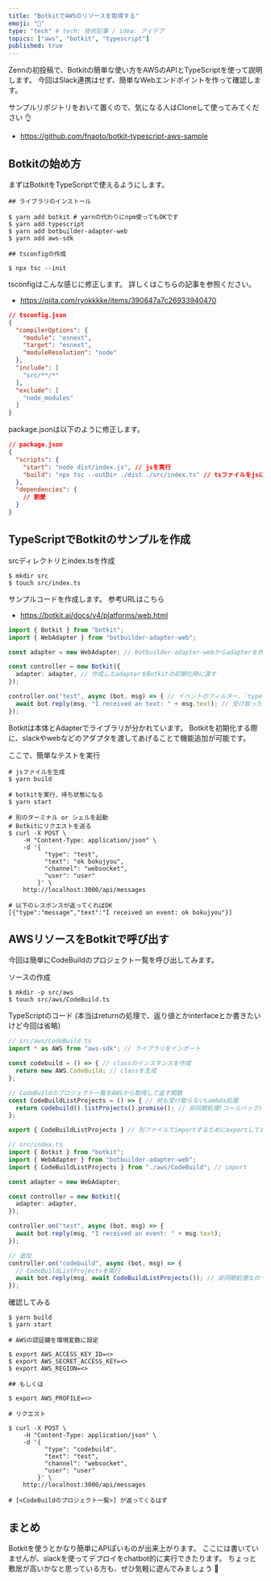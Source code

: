 ```yaml
---
title: "BotkitでAWSのリソースを取得する"
emoji: "🌟"
type: "tech" # tech: 技術記事 / idea: アイデア
topics: ["aws", "botkit", "typescript"]
published: true
---
```


Zennの初投稿で、Botkitの簡単な使い方をAWSのAPIとTypeScriptを使って説明します。
今回はSlack連携はせず、簡単なWebエンドポイントを作って確認します。

サンプルリポジトリをおいて置くので、気になる人はCloneして使ってみてください 👌

- https://github.com/fnaoto/botkit-typescript-aws-sample

## Botkitの始め方

まずはBotkitをTypeScriptで使えるようにします。

```shell
## ライブラリのインストール

$ yarn add botkit # yarnの代わりにnpm使ってもOKです
$ yarn add typescript
$ yarn add botbuilder-adapter-web
$ yarn add aws-sdk

## tsconfigの作成

$ npx tsc --init
```

tsconfigはこんな感じに修正します。
詳しくはこちらの記事を参照ください。
- https://qiita.com/ryokkkke/items/390647a7c26933940470

```json
// tsconfig.json
{
  "compilerOptions": {
    "module": "esnext",
    "target": "esnext",
    "moduleResolution": "node"
  },
  "include": [
    "src/**/*"
  ],
  "exclude": [
    "node_modules"
  ]
}
```

package.jsonは以下のように修正します。

```json
// package.json
{
  "scripts": {
    "start": "node dist/index.js", // jsを実行
    "build": "npx tsc --outDir ./dist ./src/index.ts" // tsファイルをjsにトランスパイル
  },
  "dependencies": {
    // 割愛
  }
}
```

## TypeScriptでBotkitのサンプルを作成

srcディレクトリとindex.tsを作成

```
$ mkdir src
$ touch src/index.ts
```

サンプルコードを作成します。
参考URLはこちら
- https://botkit.ai/docs/v4/platforms/web.html

```ts
import { Botkit } from "botkit";
import { WebAdapter } from "botbuilder-adapter-web";

const adapter = new WebAdapter; // botbuilder-adapter-webからadapterを作成

const controller = new Botkit({
  adapter: adapter, // 作成したadapterをBotkitの初期化時に渡す
});

controller.on("test", async (bot, msg) => { // イベントのフィルター、`type: test`で返信
  await bot.reply(msg, "I received an text: " + msg.text); // 受け取った`text:`の内容を返す
});
```

Botkitは本体とAdapterでライブラリが分かれています。
Botkitを初期化する際に、slackやwebなどのアダプタを渡してあげることで機能追加が可能です。

ここで、簡単なテストを実行

```shell
# jsファイルを生成
$ yarn build

# botkitを実行、待ち状態になる
$ yarn start

# 別のターミナル or シェルを起動
# Botkitにリクエストを送る
$ curl -X POST \
    -H "Content-Type: application/json" \
    -d '{
          "type": "test",
          "text": "ok bokujyou",
          "channel": "websocket",
          "user": "user"
        }' \
    http://localhost:3000/api/messages

# 以下のレスポンスが返ってくればOK
[{"type":"message","text":"I received an event: ok bokujyou"}]
```

## AWSリソースをBotkitで呼び出す

今回は簡単にCodeBuildのプロジェクト一覧を呼び出してみます。

ソースの作成

```
$ mkdir -p src/aws
$ touch src/aws/CodeBuild.ts
```

TypeScriptのコード
(本当はreturnの処理で、返り値とかinterfaceとか書きたいけど今回は省略)

```ts
// src/aws/CodeBuild.ts
import * as AWS from "aws-sdk"; // ライブラリをインポート

const codebuild = () => { // classのインスタンスを作成
  return new AWS.CodeBuild; // classを生成
};

// CodeBuildのプロジェクト一覧をAWSから取得して返す関数
const CodeBuildListProjects = () => { // 何も受け取らないLambda処理
  return codebuild().listProjects().promise(); // 非同期処理(コールバック)
};

export { CodeBuildListProjects } // 別ファイルでimportするためにexportしておく
```

```ts
// src/index.ts
import { Botkit } from "botkit";
import { WebAdapter } from "botbuilder-adapter-web";
import { CodeBuildListProjects } from "./aws/CodeBuild"; // import

const adapter = new WebAdapter;

const controller = new Botkit({
  adapter: adapter,
});

controller.on("test", async (bot, msg) => {
  await bot.reply(msg, "I received an event: " + msg.text);
});

// 追加
controller.on("codebuild", async (bot, msg) => {
  // CodeBuildListProjectsを実行
  await bot.reply(msg, await CodeBuildListProjects()); // 非同期処理なのでawaitを忘れない
});
```

確認してみる

```shell
$ yarn build
$ yarn start

# AWSの認証鍵を環境変数に設定

$ export AWS_ACCESS_KEY_ID=<>
$ export AWS_SECRET_ACCESS_KEY=<>
$ export AWS_REGION=<>

## もしくは

$ export AWS_PROFILE=<>

# リクエスト

$ curl -X POST \
    -H "Content-Type: application/json" \
    -d '{
          "type": "codebuild",
          "text": "test",     
          "channel": "websocket",
          "user": "user"
        }' \
    http://localhost:3000/api/messages

# [<CodeBuildのプロジェクト一覧>] が返ってくるはず
```

## まとめ

Botkitを使うとかなり簡単にAPIぽいものが出来上がります。
ここには書いていませんが、slackを使ってデプロイをchatbot的に実行できたります。
ちょっと敷居が高いかなと思っている方も、ぜひ気軽に遊んでみましょう 🎉
